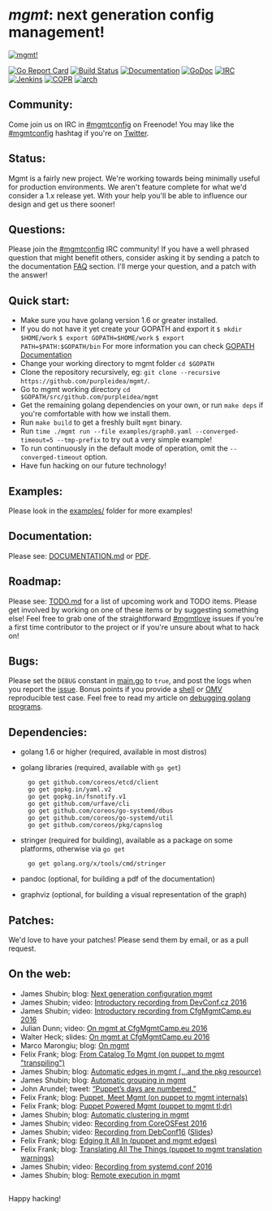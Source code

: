 # *mgmt*: next generation config management!

[![mgmt!](art/mgmt.png)](art/)

[![Go Report Card](https://goreportcard.com/badge/github.com/purpleidea/mgmt)](https://goreportcard.com/report/github.com/purpleidea/mgmt)
[![Build Status](https://secure.travis-ci.org/purpleidea/mgmt.png?branch=master)](http://travis-ci.org/purpleidea/mgmt)
[![Documentation](https://img.shields.io/docs/markdown.png)](DOCUMENTATION.md)
[![GoDoc](https://godoc.org/github.com/purpleidea/mgmt?status.svg)](https://godoc.org/github.com/purpleidea/mgmt)
[![IRC](https://img.shields.io/irc/%23mgmtconfig.png)](https://webchat.freenode.net/?channels=#mgmtconfig)
[![Jenkins](https://img.shields.io/jenkins/status.png)](https://ci.centos.org/job/purpleidea-mgmt/)
[![COPR](https://img.shields.io/copr/builds.png)](https://copr.fedoraproject.org/coprs/purpleidea/mgmt/)
[![arch](https://img.shields.io/arch/aur.png)](https://aur.archlinux.org/packages/mgmt/)

## Community:
Come join us on IRC in [#mgmtconfig](https://webchat.freenode.net/?channels=#mgmtconfig) on Freenode!
You may like the [#mgmtconfig](https://twitter.com/hashtag/mgmtconfig) hashtag if you're on [Twitter](https://twitter.com/#!/purpleidea).

## Status:
Mgmt is a fairly new project.
We're working towards being minimally useful for production environments.
We aren't feature complete for what we'd consider a 1.x release yet.
With your help you'll be able to influence our design and get us there sooner!

## Questions:
Please join the [#mgmtconfig](https://webchat.freenode.net/?channels=#mgmtconfig) IRC community!
If you have a well phrased question that might benefit others, consider asking it by sending a patch to the documentation [FAQ](https://github.com/purpleidea/mgmt/blob/master/DOCUMENTATION.md#usage-and-frequently-asked-questions) section. I'll merge your question, and a patch with the answer!

## Quick start:
* Make sure you have golang version 1.6 or greater installed.
* If you do not have it yet create your GOPATH and export it
		`$ mkdir $HOME/work`
		`$ export GOPATH=$HOME/work`
		`$ export PATH=$PATH:$GOPATH/bin`
For more information you can check [GOPATH Documentation](https://golang.org/cmd/go/#hdr-GOPATH_environment_variable)
* Change your working directory to mgmt folder `cd $GOPATH`
* Clone the repository recursively, eg: `git clone --recursive https://github.com/purpleidea/mgmt/`.
* Go to mgmt working directory `cd $GOPATH/src/github.com/purpleidea/mgmt`
* Get the remaining golang dependencies on your own, or run `make deps` if you're comfortable with how we install them.
* Run `make build` to get a freshly built `mgmt` binary.
* Run `time ./mgmt run --file examples/graph0.yaml --converged-timeout=5 --tmp-prefix` to try out a very simple example!
* To run continuously in the default mode of operation, omit the `--converged-timeout` option.
* Have fun hacking on our future technology!

## Examples:
Please look in the [examples/](examples/) folder for more examples!

## Documentation:
Please see: [DOCUMENTATION.md](DOCUMENTATION.md) or [PDF](https://pdfdoc-purpleidea.rhcloud.com/pdf/https://github.com/purpleidea/mgmt/blob/master/DOCUMENTATION.md).

## Roadmap:
Please see: [TODO.md](TODO.md) for a list of upcoming work and TODO items.
Please get involved by working on one of these items or by suggesting something else!
Feel free to grab one of the straightforward [#mgmtlove](https://github.com/purpleidea/mgmt/labels/mgmtlove) issues if you're a first time contributor to the project or if you're unsure about what to hack on!

## Bugs:
Please set the `DEBUG` constant in [main.go](https://github.com/purpleidea/mgmt/blob/master/main.go) to `true`, and post the logs when you report the [issue](https://github.com/purpleidea/mgmt/issues).
Bonus points if you provide a [shell](https://github.com/purpleidea/mgmt/tree/master/test/shell) or [OMV](https://github.com/purpleidea/mgmt/tree/master/test/omv) reproducible test case.
Feel free to read my article on [debugging golang programs](https://ttboj.wordpress.com/2016/02/15/debugging-golang-programs/).

## Dependencies:
* golang 1.6 or higher (required, available in most distros)
* golang libraries (required, available with `go get`)

        go get github.com/coreos/etcd/client
        go get gopkg.in/yaml.v2
        go get gopkg.in/fsnotify.v1
        go get github.com/urfave/cli
        go get github.com/coreos/go-systemd/dbus
        go get github.com/coreos/go-systemd/util
        go get github.com/coreos/pkg/capnslog

* stringer (required for building), available as a package on some platforms, otherwise via `go get`

        go get golang.org/x/tools/cmd/stringer

* pandoc (optional, for building a pdf of the documentation)
* graphviz (optional, for building a visual representation of the graph)

## Patches:
We'd love to have your patches! Please send them by email, or as a pull request.

## On the web:
* James Shubin; blog: [Next generation configuration mgmt](https://ttboj.wordpress.com/2016/01/18/next-generation-configuration-mgmt/)
* James Shubin; video: [Introductory recording from DevConf.cz 2016](https://www.youtube.com/watch?v=GVhpPF0j-iE&html5=1)
* James Shubin; video: [Introductory recording from CfgMgmtCamp.eu 2016](https://www.youtube.com/watch?v=fNeooSiIRnA&html5=1)
* Julian Dunn; video: [On mgmt at CfgMgmtCamp.eu 2016](https://www.youtube.com/watch?v=kfF9IATUask&t=1949&html5=1)
* Walter Heck; slides: [On mgmt at CfgMgmtCamp.eu 2016](http://www.slideshare.net/olindata/configuration-management-time-for-a-4th-generation/3)
* Marco Marongiu; blog: [On mgmt](http://syslog.me/2016/02/15/leap-or-die/)
* Felix Frank; blog: [From Catalog To Mgmt (on puppet to mgmt "transpiling")](https://ffrank.github.io/features/2016/02/18/from-catalog-to-mgmt/)
* James Shubin; blog: [Automatic edges in mgmt (...and the pkg resource)](https://ttboj.wordpress.com/2016/03/14/automatic-edges-in-mgmt/)
* James Shubin; blog: [Automatic grouping in mgmt](https://ttboj.wordpress.com/2016/03/30/automatic-grouping-in-mgmt/)
* John Arundel; tweet: [“Puppet’s days are numbered.”](https://twitter.com/bitfield/status/732157519142002688)
* Felix Frank; blog: [Puppet, Meet Mgmt (on puppet to mgmt internals)](https://ffrank.github.io/features/2016/06/12/puppet,-meet-mgmt/)
* Felix Frank; blog: [Puppet Powered Mgmt (puppet to mgmt tl;dr)](https://ffrank.github.io/features/2016/06/19/puppet-powered-mgmt/)
* James Shubin; blog: [Automatic clustering in mgmt](https://ttboj.wordpress.com/2016/06/20/automatic-clustering-in-mgmt/)
* James Shubin; video: [Recording from CoreOSFest 2016](https://www.youtube.com/watch?v=KVmDCUA42wc&html5=1)
* James Shubin; video: [Recording from DebConf16](http://meetings-archive.debian.net/pub/debian-meetings/2016/debconf16/Next_Generation_Config_Mgmt.webm) ([Slides](https://annex.debconf.org//debconf-share/debconf16/slides/15-next-generation-config-mgmt.pdf))
* Felix Frank; blog: [Edging It All In (puppet and mgmt edges)](https://ffrank.github.io/features/2016/07/12/edging-it-all-in/)
* Felix Frank; blog: [Translating All The Things (puppet to mgmt translation warnings)](https://ffrank.github.io/features/2016/08/19/translating-all-the-things/)
* James Shubin; video: [Recording from systemd.conf 2016](https://www.youtube.com/watch?v=jB992Zb3nH0&html5=1)
* James Shubin; blog: [Remote execution in mgmt](https://ttboj.wordpress.com/2016/10/07/remote-execution-in-mgmt/)

##

Happy hacking!
